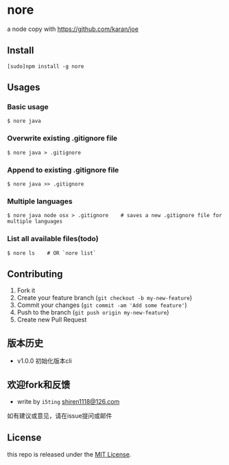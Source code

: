# nore

a node copy with https://github.com/karan/joe


## Install

    [sudo]npm install -g nore

## Usages

### Basic usage

```
$ nore java
```

### Overwrite existing .gitignore file

```
$ nore java > .gitignore  
```

### Append to existing .gitignore file

```
$ nore java >> .gitignore  
```

### Multiple languages

```
$ nore java node osx > .gitignore    # saves a new .gitignore file for multiple languages
```

### List all available files(todo)

```
$ nore ls    # OR `nore list`
```

## Contributing

1. Fork it
2. Create your feature branch (`git checkout -b my-new-feature`)
3. Commit your changes (`git commit -am 'Add some feature'`)
4. Push to the branch (`git push origin my-new-feature`)
5. Create new Pull Request

## 版本历史

- v1.0.0 初始化版本cli

## 欢迎fork和反馈

- write by `i5ting` shiren1118@126.com

如有建议或意见，请在issue提问或邮件

## License

this repo is released under the [MIT
License](http://www.opensource.org/licenses/MIT).
